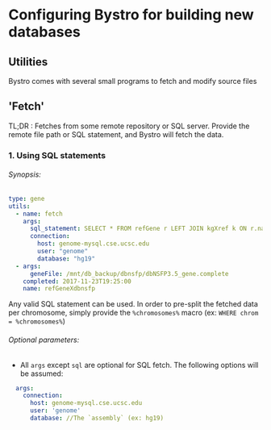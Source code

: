 # Configuring Bystro for building new databases

## Utilities

Bystro comes with several small programs to fetch and modify source files

## 'Fetch'

TL;DR : Fetches from some remote repository or SQL server. Provide the remote file path or SQL statement, and Bystro will fetch the data.

### 1. Using SQL statements

###### Synopsis:

```yaml
type: gene
utils:
  - name: fetch
    args:
      sql_statement: SELECT * FROM refGene r LEFT JOIN kgXref k ON r.name = k.refseq WHERE chrom = %chromosomes%;
      connection:
        host: genome-mysql.cse.ucsc.edu
        user: "genome"
        database: "hg19"
  - args:
      geneFile: /mnt/db_backup/dbnsfp/dbNSFP3.5_gene.complete
    completed: 2017-11-23T19:25:00
    name: refGeneXdbnsfp
```

Any valid SQL statement can be used. In order to pre-split the fetched data per chromosome, simply provide the `%chromosomes%` macro (ex: `WHERE chrom = %chromosomes%`)

###### Optional parameters:

- All `args` except `sql` are optional for SQL fetch. The following options will be assumed:

```yaml
  args:
    connection:
      host: genome-mysql.cse.ucsc.edu
      user: 'genome'
      database: //The `assembly` (ex: hg19)
```
